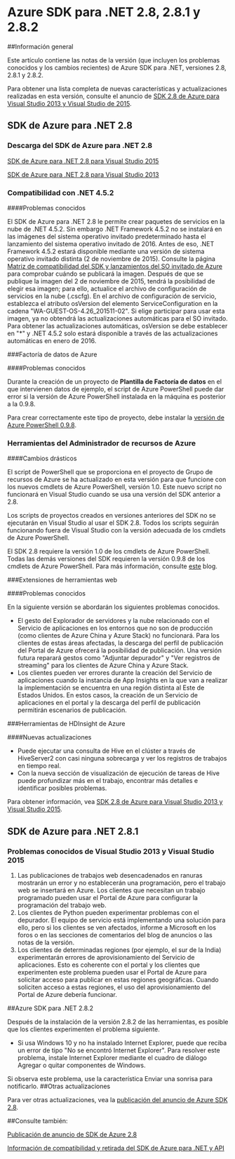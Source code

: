 
<properties 
   pageTitle="Notas de la versión de SDK de Azure para .NET 2.8." 
   description="Notas de la versión de SDK de Azure para .NET 2.8." 
   services="app-service\web" 
   documentationCenter=".net" 
   authors="Juliako" 
   manager="dwrede" 
   editor=""/>

<tags
   ms.service="app-service"
   ms.devlang="multiple"
   ms.topic="article"
   ms.tgt_pltfrm="na"
   ms.workload="integration" 
   ms.date="01/19/2016"
   ms.author="juliako"/>

# Azure SDK para .NET 2.8, 2.8.1 y 2.8.2

##Información general
 
Este artículo contiene las notas de la versión (que incluyen los problemas conocidos y los cambios recientes) de Azure SDK para .NET, versiones 2.8, 2.8.1 y 2.8.2.

Para obtener una lista completa de nuevas características y actualizaciones realizadas en esta versión, consulte el anuncio de [SDK 2.8 de Azure para Visual Studio 2013 y Visual Studio de 2015](https://azure.microsoft.com/blog/announcing-the-azure-sdk-2-8-for-net/).

##  SDK de Azure para .NET 2.8

### Descarga del SDK de Azure para .NET 2.8

[SDK de Azure para .NET 2.8 para Visual Studio 2015](http://go.microsoft.com/fwlink/?LinkId=699285)

[SDK de Azure para .NET 2.8 para Visual Studio 2013](http://go.microsoft.com/fwlink/?LinkId=699287)
 
### Compatibilidad con .NET 4.5.2 

####Problemas conocidos

El SDK de Azure para .NET 2.8 le permite crear paquetes de servicios en la nube de .NET 4.5.2. Sin embargo .NET Framework 4.5.2 no se instalará en las imágenes del sistema operativo invitado predeterminado hasta el lanzamiento del sistema operativo invitado de 2016. Antes de eso, .NET Framework 4.5.2 estará disponible mediante una versión de sistema operativo invitado distinta (2 de noviembre de 2015). Consulte la página [Matriz de compatibilidad del SDK y lanzamientos del SO invitado de Azure](../cloud-services/cloud-services-guestos-update-matrix.md) para comprobar cuándo se publicará la imagen. Después de que se publique la imagen del 2 de noviembre de 2015, tendrá la posibilidad de elegir esa imagen; para ello, actualice el archivo de configuración de servicios en la nube (.cscfg). En el archivo de configuración de servicio, establezca el atributo osVersion del elemento ServiceConfiguration en la cadena "WA-GUEST-OS-4.26\_201511-02". Si elige participar para usar esta imagen, ya no obtendrá las actualizaciones automáticas para el SO invitado. Para obtener las actualizaciones automáticas, osVersion se debe establecer en "*" y .NET 4.5.2 solo estará disponible a través de las actualizaciones automáticas en enero de 2016.

###Factoría de datos de Azure

####Problemas conocidos 

Durante la creación de un proyecto de **Plantilla de Factoría de datos** en el que intervienen datos de ejemplo, el script de Azure PowerShell puede dar error si la versión de Azure PowerShell instalada en la máquina es posterior a la 0.9.8.

Para crear correctamente este tipo de proyecto, debe instalar la [versión de Azure PowerShell 0.9.8](https://github.com/Azure/azure-powershell/releases/download/v0.9.8-September2015/azure-powershell.0.9.8.msi).


### Herramientas del Administrador de recursos de Azure 

####Cambios drásticos

El script de PowerShell que se proporciona en el proyecto de Grupo de recursos de Azure se ha actualizado en esta versión para que funcione con los nuevos cmdlets de Azure PowerShell, versión 1.0. Este nuevo script no funcionará en Visual Studio cuando se usa una versión del SDK anterior a 2.8.

Los scripts de proyectos creados en versiones anteriores del SDK no se ejecutarán en Visual Studio al usar el SDK 2.8. Todos los scripts seguirán funcionando fuera de Visual Studio con la versión adecuada de los cmdlets de Azure PowerShell.

El SDK 2.8 requiere la versión 1.0 de los cmdlets de Azure PowerShell. Todas las demás versiones del SDK requieren la versión 0.9.8 de los cmdlets de Azure PowerShell. Para más información, consulte [este](http://go.microsoft.com/fwlink/?LinkID=623011) blog.

###Extensiones de herramientas web

####Problemas conocidos

En la siguiente versión se abordarán los siguientes problemas conocidos.

- El gesto del Explorador de servidores y la nube relacionado con el Servicio de aplicaciones en los entornos que no son de producción (como clientes de Azure China y Azure Stack) no funcionará. Para los clientes de estas áreas afectadas, la descarga del perfil de publicación del Portal de Azure ofrecerá la posibilidad de publicación. Una versión futura reparará gestos como "Adjuntar depurador" y "Ver registros de streaming" para los clientes de Azure China y Azure Stack. 
- Los clientes pueden ver errores durante la creación del Servicio de aplicaciones cuando la instancia de App Insights en la que van a realizar la implementación se encuentra en una región distinta al Este de Estados Unidos. En estos casos, la creación de un Servicio de aplicaciones en el portal y la descarga del perfil de publicación permitirán escenarios de publicación. 

###Herramientas de HDInsight de Azure

####Nuevas actualizaciones

- Puede ejecutar una consulta de Hive en el clúster a través de HiveServer2 con casi ninguna sobrecarga y ver los registros de trabajos en tiempo real.
- Con la nueva sección de visualización de ejecución de tareas de Hive puede profundizar más en el trabajo, encontrar más detalles e identificar posibles problemas.

Para obtener información, vea [SDK 2.8 de Azure para Visual Studio 2013 y Visual Studio 2015](https://azure.microsoft.com/blog/announcing-the-azure-sdk-2-8-for-net/).

## SDK de Azure para .NET 2.8.1

### Problemas conocidos de Visual Studio 2013 y Visual Studio 2015
 
1. Las publicaciones de trabajos web desencadenados en ranuras mostrarán un error y no establecerán una programación, pero el trabajo web se insertará en Azure. Los clientes que necesitan un trabajo programado pueden usar el Portal de Azure para configurar la programación del trabajo web. 
2. Los clientes de Python pueden experimentar problemas con el depurador. El equipo de servicio está implementando una solución para ello, pero si los clientes se ven afectados, informe a Microsoft en los foros o en las secciones de comentarios del blog de anuncios o las notas de la versión. 
3. Los clientes de determinadas regiones (por ejemplo, el sur de la India) experimentarán errores de aprovisionamiento del Servicio de aplicaciones. Esto es coherente con el portal y los clientes que experimenten este problema pueden usar el Portal de Azure para solicitar acceso para publicar en estas regiones geográficas. Cuando soliciten acceso a estas regiones, el uso del aprovisionamiento del Portal de Azure debería funcionar. 

##Azure SDK para .NET 2.8.2

Después de la instalación de la versión 2.8.2 de las herramientas, es posible que los clientes experimenten el problema siguiente.

- Si usa Windows 10 y no ha instalado Internet Explorer, puede que reciba un error de tipo "No se encontró Internet Explorer". Para resolver este problema, instale Internet Explorer mediante el cuadro de diálogo Agregar o quitar componentes de Windows.

Si observa este problema, use la característica Enviar una sonrisa para notificarlo.
##Otras actualizaciones

Para ver otras actualizaciones, vea la [publicación del anuncio de Azure SDK 2.8](https://azure.microsoft.com/blog/announcing-the-azure-sdk-2-8-for-net/).

##Consulte también:

[Publicación de anuncio de SDK de Azure 2.8](https://azure.microsoft.com/blog/announcing-the-azure-sdk-2-8-for-net/)

[Información de compatibilidad y retirada del SDK de Azure para .NET y API](https://msdn.microsoft.com/library/azure/dn479282.aspx)

<!---HONumber=AcomDC_0121_2016-->